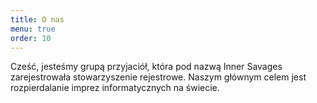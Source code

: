 ```yaml
---
title: O nas
menu: true
order: 10
---
```


<!-- end -->

Cześć, jesteśmy grupą przyjaciół, która pod nazwą Inner Savages zarejestrowała stowarzyszenie rejestrowe.
Naszym głównym celem jest rozpierdalanie imprez informatycznych na świecie.
